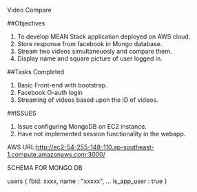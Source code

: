 Video Compare

##Objectives
1) To develop MEAN Stack application deployed on AWS cloud.
2) Store response from facebook in Mongo database.
3) Stream two videos simultaneuosly and compare them.
4) Display name and square picture of user logged in.

##Tasks Completed
1) Basic Front-end with bootstrap.
2) Facebook O-auth login
3) Streaming of videos based upon the ID of videos.

##ISSUES
1) Issue configuring MongoDB on EC2 instance.
2) Have not implemented session functionality in the webapp.

AWS URL:http://ec2-54-255-148-110.ap-southeast-1.compute.amazonaws.com:3000/

SCHEMA FOR MONGO DB

users {
  fbid: xxxx,
  name : "xxxxx",
  ...
  is_app_user : true
}

